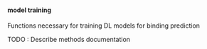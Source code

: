 #### model training

Functions necessary for training DL models for binding prediction 

TODO : Describe methods documentation 
